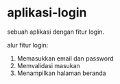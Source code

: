 # aplikasi-login
sebuah aplikasi dengan fitur login.

alur fitur login:
1. Memasukkan email dan password
2. Memvalidasi masukan
3. Menampilkan halaman beranda
